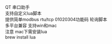 QT 串口助手<br>
支持自定义lua脚本<br>
提供简单modbus rtu/tcp 01020304功能码 轮询脚本<br>
多平台兼容 支持win和mac<br>
注意 mac下需安装lua <br>
brew install lua <br>
